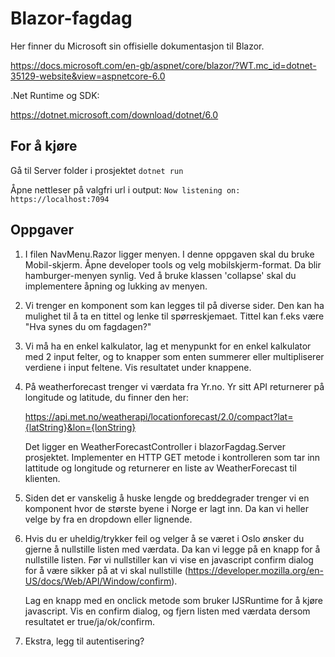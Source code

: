 # Blazor-fagdag

Her finner du Microsoft sin offisielle dokumentasjon til Blazor.

<https://docs.microsoft.com/en-gb/aspnet/core/blazor/?WT.mc_id=dotnet-35129-website&view=aspnetcore-6.0>

.Net Runtime og SDK:

<https://dotnet.microsoft.com/download/dotnet/6.0>

## For å kjøre

Gå til Server folder i prosjektet
`dotnet run`

Åpne nettleser på valgfri url i output:
`Now listening on: https://localhost:7094`

## Oppgaver

1. I filen NavMenu.Razor ligger menyen. I denne oppgaven skal du bruke Mobil-skjerm. Åpne developer tools og velg mobilskjerm-format. Da blir hamburger-menyen synlig. Ved å bruke klassen 'collapse' skal du implementere åpning og lukking av menyen.
2. Vi trenger en komponent som kan legges til på diverse sider. Den kan ha mulighet til å ta en tittel og lenke til spørreskjemaet. Tittel kan f.eks være "Hva synes du om fagdagen?"
3. Vi må ha en enkel kalkulator, lag et menypunkt for en enkel kalkulator med 2 input felter, og to knapper som enten summerer eller multipliserer verdiene i input feltene. Vis resultatet under knappene.
4. På weatherforecast trenger vi værdata fra Yr.no.
   Yr sitt API returnerer på longitude og latitude, du finner den her:

   <https://api.met.no/weatherapi/locationforecast/2.0/compact?lat={latString}&lon={lonString}>

   Det ligger en WeatherForecastController i blazorFagdag.Server prosjektet. Implementer en HTTP GET metode i kontrolleren som tar inn lattitude og longitude og returnerer en liste av WeatherForecast til klienten.

5. Siden det er vanskelig å huske lengde og breddegrader trenger vi en komponent hvor de største byene i Norge er lagt inn. Da kan vi heller velge by fra en dropdown eller lignende.
6. Hvis du er uheldig/trykker feil og velger å se været i Oslo ønsker du gjerne å nullstille listen med værdata. Da kan vi legge på en knapp for å nullstille listen. Før vi nullstiller kan vi vise en javascript confirm dialog for å være sikker på at vi skal nullstille (<https://developer.mozilla.org/en-US/docs/Web/API/Window/confirm>).

   Lag en knapp med en onclick metode som bruker IJSRuntime for å kjøre javascript. Vis en confirm dialog, og fjern listen med værdata dersom resultatet er true/ja/ok/confirm.

7. Ekstra, legg til autentisering?
